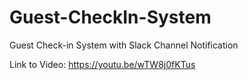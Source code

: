 # Guest-CheckIn-System
Guest Check-in System with Slack Channel Notification

Link to Video: https://youtu.be/wTW8j0fKTus
